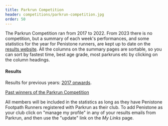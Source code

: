 ```yaml
---
title: Parkrun Competition
header: competitions/parkrun-competition.jpg
order: 50
---
```


The Parkrun Competition ran from 2017 to 2022.  From 2023 there is no competition, but a summary of each week's performances, and some statistics for the year for Penistone runners, are kept up to date on the [results website](http://results.pfrac.co.uk/). All the columns on the summary pages are sortable, so you can sort by fastest time, best age grade, most parkruns etc by clicking on the column headings.

#### Results

Results for previous years: [2017 onwards](http://results.pfrac.co.uk).

[Past winners of the Parkrun Competition](http://results.pfrac.co.uk/awards/)

All members will be included in the statistics as long as they have Penistone Footpath Runners registered with Parkrun as their club. To add Penistone as your club click on "manage my profile" in any of your results emails from Parkrun, and then use the "update" link on the _My Links_ page.